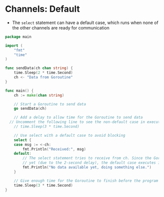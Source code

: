 # Channels: Default

* The `select` statement can have a default case, which runs when none of the other channels are
  ready for communication

```go
package main

import (
	"fmt"
	"time"
)

func sendData(ch chan string) {
	time.Sleep(2 * time.Second)
	ch <- "Data from Goroutine"
}

func main() {
	ch := make(chan string)

	// Start a Goroutine to send data
	go sendData(ch)

	// Add a delay to allow time for the Goroutine to send data
  // Uncomment the following line to see the non-default case in execute
	// time.Sleep(3 * time.Second)

	// Use select with a default case to avoid blocking
	select {
	case msg := <-ch:
		fmt.Println("Received:", msg)
	default:
		// The select statement tries to receive from ch. Since the Goroutine hasn't sent data
		// yet (due to the 2-second delay), the default case executes immediately.
		fmt.Println("No data available yet, doing something else.")
	}

	// Give enough time for the Goroutine to finish before the program exits
	time.Sleep(3 * time.Second)
}
```

